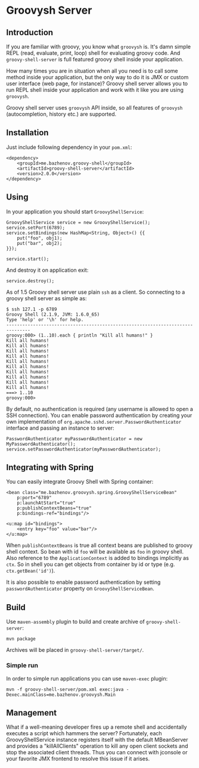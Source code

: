 Groovysh Server
===============

Introduction
------------

If you are familiar with groovy, you know what `groovysh` is. It's damn simple REPL (read, evaluate, print, loop) shell for evaluating
groovy code. And `groovy-shell-server` is full featured groovy shell inside your application.

How many times you are in situation when all you need is to call some method inside your application, but the only way to do it
is JMX or custom user interface (web page, for instance)? Groovy shell server allows you to run REPL shell inside your application
and work with it like you are using `groovysh`.

Groovy shell server uses `groovysh` API inside, so all features of `groovysh` (autocompletion, history etc.) are supported.

Installation
------------

Just include following dependency in your `pom.xml`:

	<dependency>
		<groupId>me.bazhenov.groovy-shell</groupId>
		<artifactId>groovy-shell-server</artifactId>
		<version>2.0.0</version>
	</dependency>

Using
-----

In your application you should start `GroovyShellService`:

	GroovyShellService service = new GroovyShellService();
	service.setPort(6789);
	service.setBindings(new HashMap<String, Object>() {{
		put("foo", obj1);
		put("bar", obj2);
	}});

	service.start();

And destroy it on application exit:

	service.destroy();

As of 1.5 Groovy shell server use plain `ssh` as a client. So connecting to a groovy shell server as simple as:

	$ ssh 127.1 -p 6789
	Groovy Shell (2.1.9, JVM: 1.6.0_65)
	Type 'help' or '\h' for help.
	-------------------------------------------------------------------------------
	groovy:000> (1..10).each { println "Kill all humans!" }
	Kill all humans!
	Kill all humans!
	Kill all humans!
	Kill all humans!
	Kill all humans!
	Kill all humans!
	Kill all humans!
	Kill all humans!
	Kill all humans!
	Kill all humans!
	===> 1..10
	groovy:000>

By default, no authentication is required (any username is allowed to open a SSH connection). You can enable password authentication by creating your own implementation of `org.apache.sshd.server.PasswordAuthenticator` interface and passing an instance to server:
	
	PasswordAuthenticator myPasswordAuthenticator = new MyPasswordAuthenticator();
	service.setPasswordAuthenticator(myPasswordAuthenticator);

Integrating with Spring
-----------------------
You can easily integrate Groovy Shell with Spring container:

	<bean class="me.bazhenov.groovysh.spring.GroovyShellServiceBean"
		p:port="6789"
		p:launchAtStart="true"
		p:publishContextBeans="true"
		p:bindings-ref="bindings"/>

	<u:map id="bindings">
		<entry key="foo" value="bar"/>
	</u:map>

When `publishContextBeans` is true all context beans are published to groovy shell context. So bean with id `foo`
will be available as `foo` in groovy shell. Also reference to the `ApplicationContext` is added to bindings implicitly
as `ctx`. So in shell you can get objects from container by id or type (e.g. `ctx.getBean('id')`).

It is also possible to enable password authentication by setting `passwordAuthenticator` property on `GroovyShellServiceBean`.

Build
-----
Use `maven-assembly` plugin to build and create archive of `groovy-shell-server`:

	mvn package

Archives will be placed in `groovy-shell-server/target/`.

### Simple run

In order to simple run applications you can use `maven-exec` plugin:

	mvn -f groovy-shell-server/pom.xml exec:java -Dexec.mainClass=me.bazhenov.groovysh.Main

Management
----------

What if a well-meaning developer fires up a remote shell and accidentally executes a script which hammers the server?	Fortunately,
each GroovyShellService instance registers itself with the default MBeanServer and provides a "killAllClients" operation to kill
any open client sockets and stop the associated client threads. Thus you can connect with jconsole or your favorite JMX frontend
to resolve this issue if it arises.
